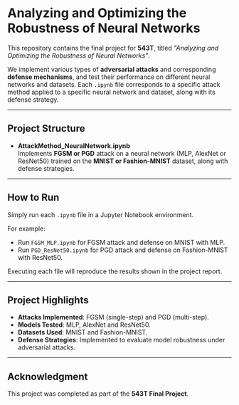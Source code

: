 # Analyzing and Optimizing the Robustness of Neural Networks

This repository contains the final project for **543T**, titled *"Analyzing and Optimizing the Robustness of Neural Networks"*.

We implement various types of **adversarial attacks** and corresponding **defense mechanisms**, and test their performance on different neural networks and datasets. Each `.ipynb` file corresponds to a specific attack method applied to a specific neural network and dataset, along with its defense strategy.

---

## Project Structure

- **AttackMethod_NeuralNetwork.ipynb**  
   Implements **FGSM or PGD** attack on a neural network (MLP, AlexNet or ResNet50) trained on the **MNIST or Fashion-MNIST** dataset, along with defense strategies.


---

## How to Run

Simply run each `.ipynb` file in a Jupyter Notebook environment.  

For example:
- Run `FGSM_MLP.ipynb` for FGSM attack and defense on MNIST with MLP.
- Run `PGD_ResNet50.ipynb` for PGD attack and defense on Fashion-MNIST with ResNet50.

Executing each file will reproduce the results shown in the project report.

---

## Project Highlights

- **Attacks Implemented**: FGSM (single-step) and PGD (multi-step).  
- **Models Tested**: MLP, AlexNet and ResNet50.  
- **Datasets Used**: MNIST and Fashion-MNIST.  
- **Defense Strategies**: Implemented to evaluate model robustness under adversarial attacks.

---

## Acknowledgment

This project was completed as part of the **543T Final Project**.

